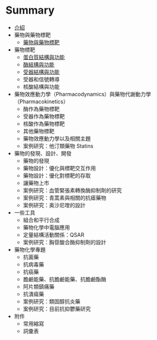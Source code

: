 # Summary

* [介紹](README.md)
* 藥物與藥物標靶
  * [藥物與藥物標靶](/medicineTarget.md)
* 藥物標靶
  * [蛋白質結構與功能](proteinStructureAndFunction.md)
  * [酶結構與功能](enzymeStructureAndFunction.md)
  * [受器結構與功能](receptorStructureAndFunction)
  * 受器和信號轉導
  * 核酸結構與功能
* 藥物效應動力學（Pharmacodynamics）與藥物代謝動力學（Pharmacokinetics）
  * 酶作為藥物標靶
  * 受器作為藥物標靶
  * 核酸作為藥物標靶
  * 其他藥物標靶
  * 藥物效應動力學以及相關主題
  * 案例研究：他汀類藥物 Statins
* 藥物的發現、設計、開發
  * 藥物的發現
  * 藥物設計：優化與標靶交互作用
  * 藥物設計：優化對標靶的存取
  * 讓藥物上市
  * 案例研究：血管緊張素轉換酶抑制劑的研究
  * 案例研究：青蒿素與相關的抗瘧藥物
  * 案例研究：奥沙尼喹的設計
* 一些工具
  * 組合和平行合成
  * 藥物化學中電腦應用
  * 定量結構活動關係：QSAR
  * 案例研究：胸苷酸合酶抑制劑的設計
* 藥物化學專題
  * 抗菌藥
  * 抗病毒藥
  * 抗癌藥
  * 膽鹼能藥、抗膽鹼能藥、抗膽鹼酯酶
  * 阿片類鎮痛藥
  * 抗潰瘍藥
  * 案例研究：類固醇抗炎藥
  * 案例研究：目前抗抑鬱藥研究
* 附件
  * 常用縮寫
  * 詞彙表



